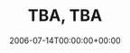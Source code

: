 ---
templateKey: event
guid: 0892a9eb-6eab-11ea-99c5-002590d1d1b0
date: 2006-07-14T00:00:00+00:00
eventTime: 'none'
title: TBA, TBA
artist: TBA
city: Brampton
venue: TBA
group: LEO37
guests: Soliva Spit Society, Abyss
---